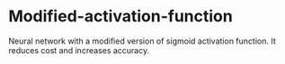 # Modified-activation-function
Neural network with a modified version of sigmoid activation function.
It reduces cost and increases accuracy.
